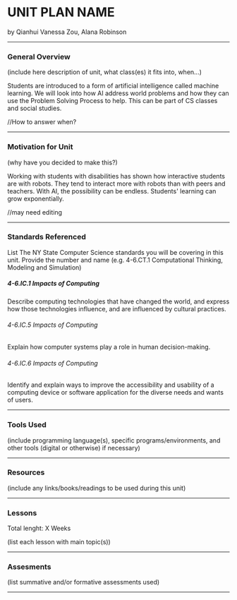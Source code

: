 # UNIT PLAN NAME
by Qianhui Vanessa Zou, Alana Robinson

-----

### General Overview
(include here description of unit, what class(es) it fits into, when...)

Students are introduced to a form of artificial intelligence called machine learning.  We will look into how AI address world problems and how they can use the Problem Solving Process to help.  This can be part of CS classes and social studies.  

//How to answer when?

---

### Motivation for Unit
(why have you decided to make this?)

Working with students with disabilities has shown how interactive students are with robots.  They tend to interact more with robots than with peers and teachers.  With AI, the possibility can be endless.  Students' learning can grow exponentially.

//may need editing

---

### Standards Referenced
List The NY State Computer Science standards you will be covering in this unit. Provide the number and name (e.g. 4-6.CT.1 Computational Thinking, Modeling and Simulation)

##### 4-6.IC.1  Impacts of Computing
Describe computing technologies that have changed the world, and express how those technologies influence, and are influenced by cultural practices.

###### 4-6.IC.5  Impacts of Computing
Explain how computer systems play a role in human decision-making. 

###### 4-6.IC.6  Impacts of Computing
Identify and explain ways to improve the accessibility and usability of a computing device or software application for the diverse needs and wants of users.


---

### Tools Used
(include programming language(s), specific programs/environments, and other tools (digital or otherwise) if necessary)

---

### Resources
(include any links/books/readings to be used during this unit)

---

### Lessons
Total lenght: X Weeks

(list each lesson with main topic(s))

---

### Assesments
(list summative and/or formative assessments used)

---

